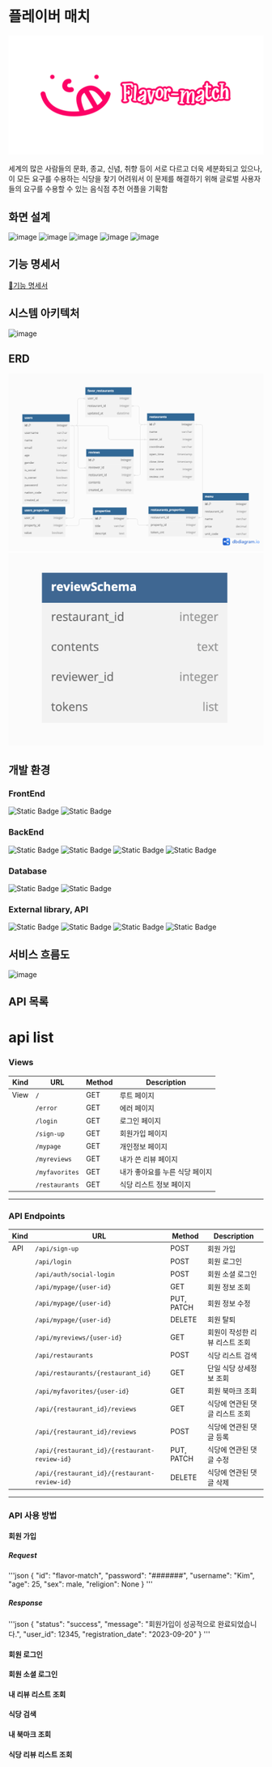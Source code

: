 # 플레이버 매치

![image](logo.png)

세계의 많은 사람들의 문화, 종교, 신념, 취향 등이 서로 다르고 더욱 세분화되고 있으나, 이 모든 요구를 수용하는 식당을 찾기 어려워서 이 문제를 해결하기 위해
글로벌 사용자들의 요구를 수용할 수 있는 음식점 추천 어플을 기획함

## 화면 설계

![image](https://github.com/Kernel360/boot-up1-1team/assets/101683784/ca920780-ec0a-40b7-a803-d80de70bd95b)
![image](https://github.com/Kernel360/boot-up1-1team/assets/101683784/d1236c38-cb58-47c9-8a95-41327b54b187)
![image](https://github.com/Kernel360/boot-up1-1team/assets/101683784/174b5822-ac0f-4fa4-844e-9a2bc4edb0dd)
![image](https://github.com/Kernel360/boot-up1-1team/assets/101683784/252fcb4f-49c5-4b06-9232-3dcd870967af)
![image](https://github.com/Kernel360/boot-up1-1team/assets/101683784/2a40f650-c558-4c54-a14b-e2b7def7d648)

## 기능 명세서

[🧾기능 명세서](https://www.notion.so/4bc09804af7d46649bfa58cbdc06533f?pvs=21)

## 시스템 아키텍처

![image](https://github.com/Kernel360/boot-up1-1team/assets/101683784/f4096f7a-6e28-49dc-92db-129f7885864d)

## ERD

![image](ERD.png)
![image](ERD-cassandra.png)

## 개발 환경

### FrontEnd
![Static Badge](https://img.shields.io/badge/language-javascript-yellow)
![Static Badge](https://img.shields.io/badge/framework-react_native-blue)

### BackEnd
![Static Badge](https://img.shields.io/badge/language-java-blue)
![Static Badge](https://img.shields.io/badge/framework-spring_boot-green)
![Static Badge](https://img.shields.io/badge/framework-hadoop-yellow)
![Static Badge](https://img.shields.io/badge/ORM-JPA-red)

### Database
![Static Badge](https://img.shields.io/badge/DB-mysql-blue)
![Static Badge](https://img.shields.io/badge/DB-cassandra-blue)

### External library, API
![Static Badge](https://img.shields.io/badge/library-i18n-white)
![Static Badge](https://img.shields.io/badge/library-moneta-red)
![Static Badge](https://img.shields.io/badge/API-Java_Exchange_Rate_API-red)
![Static Badge](https://img.shields.io/badge/API-Google_Places_API-green)

## 서비스 흐름도
![image](https://github.com/Kernel360/boot-up1-flavor-match/assets/118032886/4626a112-8b74-4f36-89d7-2cc84b958f8f)

## API 목록

api list
=======
### **Views**

| Kind  | URL            | Method | Description                      |
|-------|----------------|--------|----------------------------------|
| View  | `/`            | GET    | 루트 페이지                      |
|       | `/error`       | GET    | 에러 페이지                      |
|       | `/login`       | GET    | 로그인 페이지                    |
|       | `/sign-up`     | GET    | 회원가입 페이지                  |
|       | `/mypage`      | GET    | 개인정보 페이지                  |
|       | `/myreviews`   | GET    | 내가 쓴 리뷰 페이지              |
|       | `/myfavorites` | GET    | 내가 좋아요를 누른 식당 페이지   |
|       | `/restaurants` | GET    | 식당 리스트 정보 페이지          |

---

### **API Endpoints**

| Kind  | URL                                         | Method   | Description                            |
|-------|---------------------------------------------|----------|----------------------------------------|
| API   | `/api/sign-up`                              | POST     | 회원 가입                              |
|       | `/api/login`                                | POST     | 회원 로그인                            |
|       | `/api/auth/social-login`                    | POST     | 회원 소셜 로그인                       |
|       | `/api/mypage/{user-id}`                     | GET      | 회원 정보 조회                          |
|       | `/api/mypage/{user-id}`                     | PUT, PATCH | 회원 정보 수정                        |
|       | `/api/mypage/{user-id}`                     | DELETE   | 회원 탈퇴                              |
|       | `/api/myreviews/{user-id}`                  | GET      | 회원이 작성한 리뷰 리스트 조회         |
|       | `/api/restaurants`                          | POST     | 식당 리스트 검색                       |
|       | `/api/restaurants/{restaurant_id}`          | GET      | 단일 식당 상세정보 조회                |
|       | `/api/myfavorites/{user-id}`                | GET      | 회원 북마크 조회                        |
|       | `/api/{restaurant_id}/reviews`              | GET      | 식당에 연관된 댓글 리스트 조회         |
|       | `/api/{restaurant_id}/reviews`              | POST     | 식당에 연관된 댓글 등록                |
|       | `/api/{restaurant_id}/{restaurant-review-id}` | PUT, PATCH | 식당에 연관된 댓글 수정              |
|       | `/api/{restaurant_id}/{restaurant-review-id}` | DELETE   | 식당에 연관된 댓글 삭제              |

---
### API 사용 방법
#### 회원 가입

##### Request
'''json
{
"id": "flavor-match",
"password": "#######",
"username": "Kim",
"age": 25,
"sex": male,
"religion": None
}
'''
##### Response
'''json
{
  "status": "success",
  "message": "회원가입이 성공적으로 완료되었습니다.",
  "user_id": 12345,
  "registration_date": "2023-09-20"
}
'''


#### 회원 로그인


#### 회원 소셜 로그인



#### 내 리뷰 리스트 조회


#### 식당 검색



#### 내 북마크 조회



#### 식당 리뷰 리스트 조회

